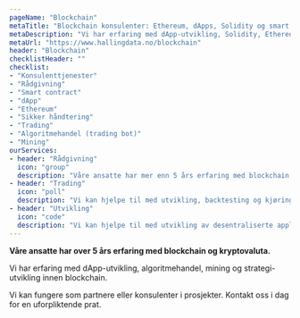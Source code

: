 ```yaml
---
pageName: "Blockchain"
metaTitle: "Blockchain konsulenter: Ethereum, dApps, Solidity og smart contracts"
metaDescription: "Vi har erfaring med dApp-utvikling, Solidity, Ethereum, algoritmehandel, mining og strategi-utvikling innen blockchain."
metaUrl: "https://www.hallingdata.no/blockchain"
header: "Blockchain"
checklistHeader: ""
checklist:
- "Konsulenttjenester"
- "Rådgivning"
- "Smart contract"
- "dApp"
- "Ethereum"
- "Sikker håndtering"
- "Trading"
- "Algoritmehandel (trading bot)"
- "Mining"
ourServices:
- header: "Rådgivning"
  icon: "group"
  description: "Våre ansatte har mer enn 5 års erfaring med blockchain."
- header: "Trading"
  icon: "poll"
  description: "Vi kan hjelpe til med utvikling, backtesting og kjøring av automatiske handelssystemer."
- header: "Utvikling"
  icon: "code"
  description: "Vi kan hjelpe til med utvikling av desentraliserte applikasjoner (dApp) og andre smarte kontrakter (smart contracts) på Ethereum."
---
```

**Våre ansatte har over 5 års erfaring med blockchain og kryptovaluta.**

Vi har erfaring med dApp-utvikling, algoritmehandel, mining og strategi-utvikling innen blockchain.

Vi kan fungere som partnere eller konsulenter i prosjekter. Kontakt oss i dag for en uforpliktende prat.